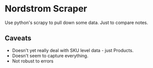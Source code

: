 # Nordstrom Scraper

Use python's scrapy to pull down some data. Just to compare notes.

## Caveats

* Doesn't yet really deal with SKU level data - just Products. 
* Doesn't seem to capture everything.
* Not robust to errors
